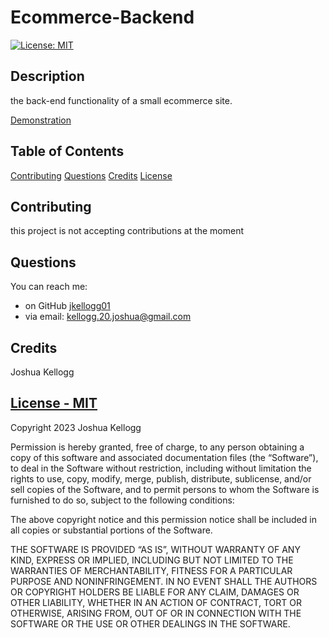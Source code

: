 # Ecommerce-Backend

[![License: MIT](https://img.shields.io/badge/License-MIT-yellow.svg)](https://opensource.org/licenses/Apache-2.0)

## Description

the back-end functionality of a small ecommerce site.

[Demonstration](https://youtu.be/t8imhyzju6A)

## Table of Contents

[Contributing](#contributing)
[Questions](#Questions)
[Credits](#credits)
[License](#license)

## Contributing

this project is not accepting contributions at the moment

## Questions

You can reach me:

- on GitHub [jkellogg01](https://www.github.com/jkellogg01)
- via email: kellogg.20.joshua@gmail.com

## Credits

Joshua Kellogg

## [License - MIT](https://opensource.org/licenses/Apache-2.0)

Copyright 2023 Joshua Kellogg

Permission is hereby granted, free of charge, to any person obtaining a copy of this software and associated documentation files (the “Software”), to deal in the Software without restriction, including without limitation the rights to use, copy, modify, merge, publish, distribute, sublicense, and/or sell copies of the Software, and to permit persons to whom the Software is furnished to do so, subject to the following conditions:

The above copyright notice and this permission notice shall be included in all copies or substantial portions of the Software.

THE SOFTWARE IS PROVIDED “AS IS”, WITHOUT WARRANTY OF ANY KIND, EXPRESS OR IMPLIED, INCLUDING BUT NOT LIMITED TO THE WARRANTIES OF MERCHANTABILITY, FITNESS FOR A PARTICULAR PURPOSE AND NONINFRINGEMENT. IN NO EVENT SHALL THE AUTHORS OR COPYRIGHT HOLDERS BE LIABLE FOR ANY CLAIM, DAMAGES OR OTHER LIABILITY, WHETHER IN AN ACTION OF CONTRACT, TORT OR OTHERWISE, ARISING FROM, OUT OF OR IN CONNECTION WITH THE SOFTWARE OR THE USE OR OTHER DEALINGS IN THE SOFTWARE.
